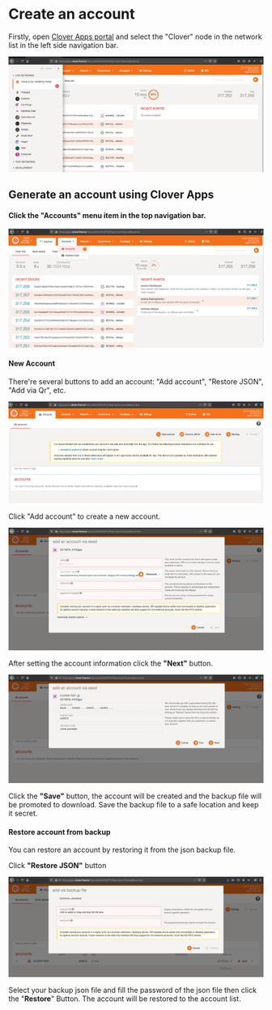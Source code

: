 # Create an account

Firstly, open [Clover Apps portal](https://apps.clover.finance/#/explorer) and select the "Clover" node in the network list in the left side navigation bar.

![](../../.gitbook/assets/image%20%2831%29.png)

## Generate an account using Clover Apps

#### Click the "Accounts" menu item in the top navigation bar.

![](../../.gitbook/assets/image%20%2832%29.png)

#### New Account

There're several buttons to add an account: "Add account", "Restore JSON", "Add via Qr", etc.

![](../../.gitbook/assets/image%20%2833%29.png)

Click "Add account" to create a new account.

![](../../.gitbook/assets/image%20%2830%29.png)

After setting the account information click the **"Next"** button.

![](../../.gitbook/assets/image%20%2827%29.png)

Click the **"Save"** button, the account will be created and the backup file will be promoted to download. Save the backup file to a safe location and keep it secret.

#### Restore account from backup

You can restore an account by restoring it from the json backup file.

Click **"Restore JSON"** button

![](../../.gitbook/assets/image%20%2826%29.png)

Select your backup json file and fill the password of the json file then click the "**Restore**" Button. The account will be restored to the account list.

